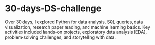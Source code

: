 # 30-days-DS-challenge
Over 30 days, I explored Python for data analysis, SQL queries, data visualization, research paper reading, and machine learning basics. Key activities included hands-on projects, exploratory data analysis (EDA), problem-solving challenges, and storytelling with data.
